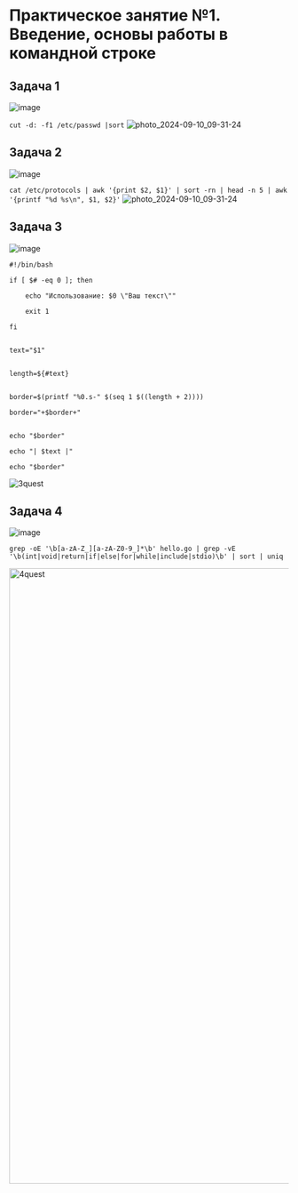# Практическое занятие №1. Введение, основы работы в командной строке


## Задача 1
![image](https://github.com/user-attachments/assets/084c92f0-f482-4131-8c06-80a57c9f3415)

```cut -d: -f1 /etc/passwd |sort```
![photo_2024-09-10_09-31-24](https://github.com/user-attachments/assets/7ef8ec46-2c0e-4434-9d43-de78ad401dd9)



## Задача 2
![image](https://github.com/user-attachments/assets/bfe45334-d28c-4fe9-a34c-e63aa0af621a)

```cat /etc/protocols | awk '{print $2, $1}' | sort -rn | head -n 5 | awk '{printf "%d %s\n", $1, $2}'```
![photo_2024-09-10_09-31-24](https://github.com/user-attachments/assets/5a0d670e-d743-493a-b5a1-258ce42b6f7d)


## Задача 3
![image](https://github.com/user-attachments/assets/e1f67b32-833c-4fdd-8096-6cb219b8a922)

```
#!/bin/bash

if [ $# -eq 0 ]; then

    echo "Использование: $0 \"Ваш текст\""

    exit 1

fi


text="$1"


length=${#text}


border=$(printf "%0.s-" $(seq 1 $((length + 2))))

border="+$border+"


echo "$border"

echo "| $text |"

echo "$border"
```            
![3quest](https://github.com/user-attachments/assets/2ee144b9-dd7c-480c-9bbf-c116a0061f31)


## Задача 4
![image](https://github.com/user-attachments/assets/77146e6e-0532-439d-87ba-05d438e1ea0f)

```
grep -oE '\b[a-zA-Z_][a-zA-Z0-9_]*\b' hello.go | grep -vE '\b(int|void|return|if|else|for|while|include|stdio)\b' | sort | uniq
```
<img width="1108" alt="4quest" src="https://github.com/user-attachments/assets/28214792-f487-4d37-abc8-168e217e3d6e">
